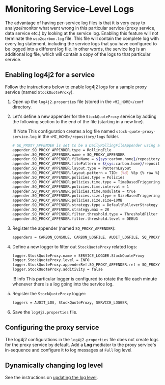 # Monitoring Service-Level Logs

The advantage of having per-service log files is that it is very easy to analyze/monitor what went wrong in this particular service (proxy service, data service etc.) by looking at the service log. Enabling this feature will not terminate the `wso2carbon.log` file. This file will contain the complete log with every log statement, including the service logs that you have configured to be logged into a different log file. In other words, the service log is an additional log file, which will contain a copy of the logs to that particular service.

## Enabling log4j2 for a service

Follow the instructions below to enable log4j2 logs for a sample proxy service (named `StockQuoteProxy`). 

1.  Open up the `log4j2.properties` file (stored in the `<MI_HOME>/conf` directory. 
2.  Let's define a new appender for the `StockQuoteProxy` service by adding the following section to the end of the file (starting in a new line).

    !!! Note
        This configuration creates a log file named  `stock-quote-proxy-service.log` in the `<MI_HOME>/repository/logs` folder.

    ```bash
    # SQ_PROXY_APPENDER is set to be a DailyRollingFileAppender using a PatternLayout.
    appender.SQ_PROXY_APPENDER.type = RollingFile
    appender.SQ_PROXY_APPENDER.name = SQ_PROXY_APPENDER
    appender.SQ_PROXY_APPENDER.fileName = ${sys:carbon.home}/repository/logs/stock-quote-proxy-service.log
    appender.SQ_PROXY_APPENDER.filePattern = ${sys:carbon.home}/repository/logs/stock-quote-proxy-service-%d{MM-dd-yyyy}.log
    appender.SQ_PROXY_APPENDER.layout.type = PatternLayout
    appender.SQ_PROXY_APPENDER.layout.pattern = TID: [%d] %5p {% raw %}{%c}{% endraw %} [%logger] - %m%ex%n
    appender.SQ_PROXY_APPENDER.policies.type = Policies
    appender.SQ_PROXY_APPENDER.policies.time.type = TimeBasedTriggeringPolicy
    appender.SQ_PROXY_APPENDER.policies.time.interval = 1
    appender.SQ_PROXY_APPENDER.policies.time.modulate = true
    appender.SQ_PROXY_APPENDER.policies.size.type = SizeBasedTriggeringPolicy
    appender.SQ_PROXY_APPENDER.policies.size.size=10MB
    appender.SQ_PROXY_APPENDER.strategy.type = DefaultRolloverStrategy
    appender.SQ_PROXY_APPENDER.strategy.max = 20
    appender.SQ_PROXY_APPENDER.filter.threshold.type = ThresholdFilter
    appender.SQ_PROXY_APPENDER.filter.threshold.level = DEBUG
    ```
    
3. Register the appender (named `SQ_PROXY_APPENDER`):
    
    ```xml
    appenders = CARBON_CONSOLE, CARBON_LOGFILE, AUDIT_LOGFILE, SQ_PROXY_APPENDER, 
    ```

4. Define a new logger to filter out `StockQuoteProxy` related logs:

    ```xml
    logger.StockQuoteProxy.name = SERVICE_LOGGER.StockQuoteProxy
    logger.StockQuoteProxy.level = INFO
    logger.StockQuoteProxy.appenderRef.SQ_PROXY_APPENDER.ref = SQ_PROXY_APPENDER
    logger.StockQuoteProxy.additivity = false
    ```

    !!! Info
        This particular logger is configured to rotate the file each minute whenever there is a log going into the service log. 

5.  Register the `StockQuoteProxy` logger:

    ```xml
    loggers = AUDIT_LOG, StockQuoteProxy, SERVICE_LOGGER,
    ```  

6.  Save the `log4j2.properties` file.

## Configuring the proxy service

The log4j2 configurations in the `log4j2.properties` file does not create logs for the proxy service by default. Add a <b>Log</b> mediator to the proxy service's in-sequence and configure it to log messages at `Full` log level.

## Dynamically changing log level

See the instructions on [updating the log level]({{base_path}}/observe-and-manage/classic-observability-logs/configuring-log4j2-properties/#updating-the-log4j2-log-level).
